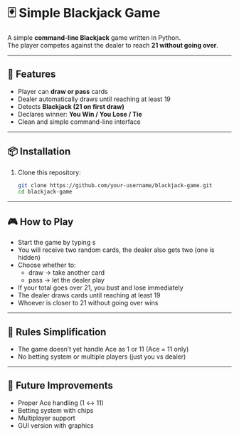 # 🃏 Simple Blackjack Game  

A simple **command-line Blackjack** game written in Python.  
The player competes against the dealer to reach **21 without going over**.  

---

## 🚀 Features  
- Player can **draw or pass** cards  
- Dealer automatically draws until reaching at least 19  
- Detects **Blackjack (21 on first draw)**  
- Declares winner: **You Win / You Lose / Tie**  
- Clean and simple command-line interface  

---

## 📦 Installation  
1. Clone this repository:  
   ```bash
   git clone https://github.com/your-username/blackjack-game.git
   cd blackjack-game

---

## 🎮 How to Play
- Start the game by typing s  
- You will receive two random cards, the dealer also gets two (one is hidden)  
- Choose whether to:
  - draw → take another card
  - pass → let the dealer play
- If your total goes over 21, you bust and lose immediately  
- The dealer draws cards until reaching at least 19
- Whoever is closer to 21 without going over wins

---

## 📖 Rules Simplification
- The game doesn’t yet handle Ace as 1 or 11 (Ace = 11 only)
- No betting system or multiple players (just you vs dealer)

---

## 📌 Future Improvements
- Proper Ace handling (1 ↔ 11)
- Betting system with chips
- Multiplayer support
- GUI version with graphics
